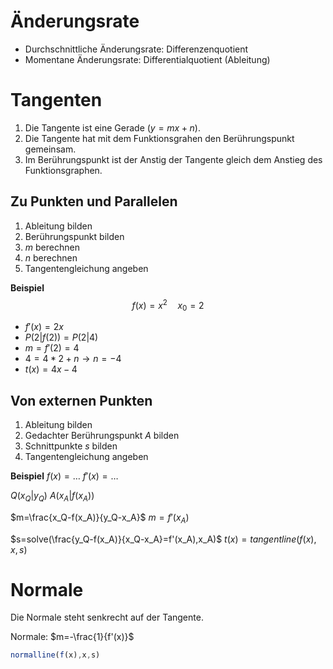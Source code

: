 # Änderungsrate

- Durchschnittliche Änderungsrate: Differenzenquotient
- Momentane Änderungsrate: Differentialquotient (Ableitung)

# Tangenten

1. Die Tangente ist eine Gerade ($y=mx+n$).
2. Die Tangente hat mit dem Funktionsgrahen den Berührungspunkt gemeinsam.
3. Im Berührungspunkt ist der Anstig der Tangente gleich dem Anstieg des Funktionsgraphen.

## Zu Punkten und Parallelen

1. Ableitung bilden
2. Berührungspunkt bilden
3. $m$ berechnen
4. $n$ berechnen
5. Tangentengleichung angeben


**Beispiel**
$$f(x)=x^2\quad x_0=2$$
- $f'(x)=2x$
- $P(2|f(2))=P(2|4)$
- $m=f'(2)=4$
- $4=4*2+n\to n=-4$
- $t(x)=4x-4$

## Von externen Punkten

1. Ableitung bilden
2. Gedachter Berührungspunkt $A$ bilden
3. Schnittpunkte $s$ bilden
4. Tangentengleichung angeben

**Beispiel**
$f(x)=\dots$
$f'(x)=\dots$

$Q(x_Q|y_Q)$
$A(x_A|f(x_A))$

$m=\frac{x_Q-f(x_A)}{y_Q-x_A}$
$m=f'(x_A)$

$s=solve(\frac{y_Q-f(x_A)}{x_Q-x_A}=f'(x_A),x_A)$
$t(x)=tangentline(f(x),x,s)$

# Normale

Die Normale steht senkrecht auf der Tangente.



Normale: $m=-\frac{1}{f'(x)}$


~~~js
normalline(f(x),x,s)
~~~